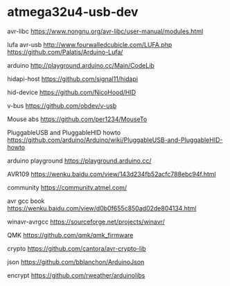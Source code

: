 # atmega32u4-usb-dev
avr-libc
https://www.nongnu.org/avr-libc/user-manual/modules.html

lufa avr-usb
http://www.fourwalledcubicle.com/LUFA.php
https://github.com/Palatis/Arduino-Lufa/

arduino
http://playground.arduino.cc/Main/CodeLib

hidapi-host
https://github.com/signal11/hidapi

hid-device
https://github.com/NicoHood/HID

v-bus
https://github.com/obdev/v-usb

Mouse abs
https://github.com/per1234/MouseTo

PluggableUSB and PluggableHID howto
https://github.com/arduino/Arduino/wiki/PluggableUSB-and-PluggableHID-howto

arduino playground
https://playground.arduino.cc/

AVR109
https://wenku.baidu.com/view/143d234fb52acfc788ebc94f.html

community
https://community.atmel.com/

avr gcc book
https://wenku.baidu.com/view/d0b0f655c850ad02de804134.html

winavr-avrgcc 
https://sourceforge.net/projects/winavr/

QMK
https://github.com/qmk/qmk_firmware

crypto
https://github.com/cantora/avr-crypto-lib

json
https://github.com/bblanchon/ArduinoJson

encrypt
https://github.com/rweather/arduinolibs
